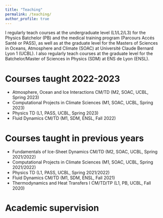 ```yaml
---
title: "Teaching"
permalink: /teaching/
author_profile: true
---
```


I regularly teach courses at the undergraduate level (L1/L2/L3) for the Physics Batchelor (PB) and the medical training program (Parcours Accés Santé or PASS), as well as at the graduate level for the Masters of Sciences in Oceans, Atmosphere and Climate (SOAC) at Université Claude Bernard Lyon 1 (UCBL). I also regularly teach courses at the graduate level for the Batchelor/Master of Sciences in Physics (SDM) at ENS de Lyon (ENSL). 

# Courses taught 2022-2023

* Atmosphere, Ocean and Ice Interactions CM/TD (M2, SOAC, UCBL, Spring 2023)
* Computational Projects in Climate Sciences (M1, SOAC, UCBL, Spring 2023)
* Physics TD (L1, PASS, UCBL, Spring 2023)
* Fluid Dynamics CM/TD (M1, SDM, ENSL, Fall 2022)

# Courses taught in previous years

* Fundamentals of Ice-Sheet Dynamics CM/TD (M2, SOAC, UCBL, Spring 2021/2022)
* Computational Projects in Climate Sciences (M1, SOAC, UCBL, Spring 2021/2022)
* Physics TD (L1, PASS, UCBL, Spring 2021/2022)
* Fluid Dynamics CM/TD (M1, SDM, ENSL, Fall 2021)
* Thermodynamics and Heat Transfers I CM/TD/TP (L1, PB, UCBL, Fall 2020)

# Academic supervision
